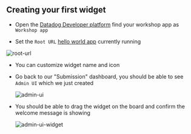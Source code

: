 ## Creating your first widget

- Open the [Datadog Developer platform](https://app.datadoghq.com/apps?search=workshop&my_apps=true&stabilities=dev&stabilities=stable) find your workshop app as `Workshop app`

- Set the `Root URL` [hello world app](https://[[HOST_SUBDOMAIN]]-3000-[[KATACODA_HOST]].environments.katacoda.com/widget) currently running

![root-url](https://p-qkfgo2.t2.n0.cdn.getcloudapp.com/items/RBuLNnDp/521687f9-6dbd-4a78-802a-51fdb482b805.png?source=viewer&v=66b9f42cfa293c48c443b7856cd6b1f2)

- You can customize widget name and icon

- Go back to our "Submission" dashboard, you should be able to see `Admin UI` which we just created

  ![admin-ui](https://p-qkfgo2.t2.n0.cdn.getcloudapp.com/items/RBuLNnAX/d9b0a7bf-f7d2-4120-a366-3ceeee0cccc7.png?source=viewer&v=bfb4f45589df4b6b193edc93e1eacf13)

- You should be able to drag the widget on the board and confirm the welcome message is showing

  ![admin-ui-widget](https://p-qkfgo2.t2.n0.cdn.getcloudapp.com/items/qGuJ17LE/67fcbe39-5d2c-4a8a-9e96-76ed30dadb99.png?source=viewer&v=6ecc220f2df9cee13a80ff810f2ac02b)
